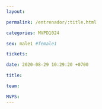 ```yaml
---
layout:

permalink: /entrenador/:title.html

categories: MVPD1024

sex: male1 #female1

tickets: 

date: 2020-08-29 10:29:20 +0700

title: 

team: 

MVPS: 
---
```

